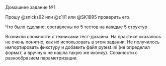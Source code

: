 Домашнее задание №1

Прошу @snicks92 или @z1ll1 или @SK1995 проверить его.

Что было сделано:
составлены по 5 тестов на каждые 5 структур

Возникли сложности с техниками тест-дизайна. На практике оказалось не очень понятно, как их использовать в этом задании.
Не получилось импортировать фикстуру и добавить файл pytest.ini (не определил формат, а вручную не нашла такую же иконку).
Сложности с разнообразием параметризации.
